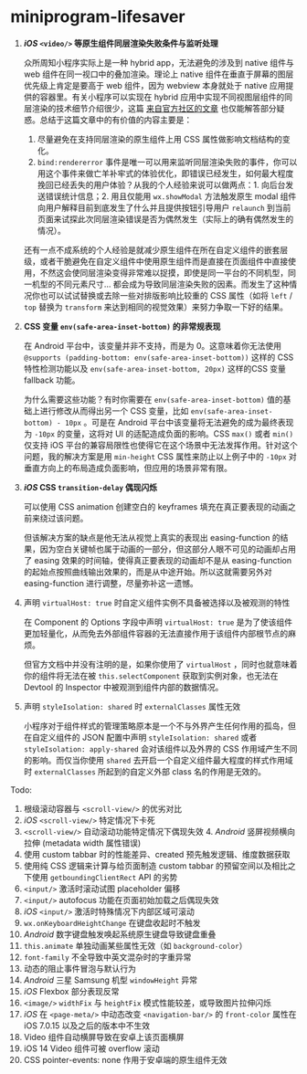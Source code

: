 # miniprogram-lifesaver


1. **_iOS_ `<video/>` 等原生组件同层渲染失败条件与监听处理**

	众所周知小程序实际上是一种 hybrid app，无法避免的涉及到 native 组件与 web 组件在同一视口中的叠加渲染。理论上 native 组件在垂直于屏幕的图层优先级上肯定是要高于 web 组件，因为 webview 本身就处于 native 应用提供的容器里。有关小程序可以实现在 hybrid 应用中实现不同视图层组件的同层渲染的技术细节介绍很少，这篇 [来自官方社区的文章][1] 也仅能解答部分疑惑。总结于这篇文章中的有价值的内容主要是：

	1. 尽量避免在支持同层渲染的原生组件上用 CSS 属性做影响文档结构的变化。
	2. `bind:rendererror` 事件是唯一可以用来监听同层渲染失败的事件，你可以用这个事件来做亡羊补牢式的体验优化，即错误已经发生，如何最大程度挽回已经丢失的用户体验？从我的个人经验来说可以做两点：1. 向后台发送错误统计信息；2. 用且仅能用 `wx.showModal` 方法触发原生 modal 组件向用户解释目前到底发生了什么并且提供按钮引导用户 `relaunch` 到当前页面来试探此次同层渲染错误是否为偶然发生（实际上的确有偶然发生的情况）。

	还有一点不成系统的个人经验是就减少原生组件在所在自定义组件的嵌套层级，或者干脆避免在自定义组件中使用原生组件而是直接在页面组件中直接使用，不然这会使同层渲染变得非常难以捉摸，即使是同一平台的不同机型，同一机型的不同元素尺寸… 都会成为导致同层渲染失败的因素。而发生了这种情况你也可以试试替换或去除一些对排版影响比较重的 CSS 属性（如将 `left` / `top` 替换为 `transform` 来达到相同的视觉效果）来努力争取一下好的结果。


2. **CSS 变量 `env(safe-area-inset-bottom)` 的非常规表现**

	在 Android 平台中，该变量并非不支持，而是为 0。这意味着你无法使用 `@supports (padding-bottom: env(safe-area-inset-bottom))` 这样的 CSS 特性检测功能以及 `env(safe-area-inset-bottom, 20px)` 这样的CSS 变量 fallback 功能。

	为什么需要这些功能？有时你需要在 `env(safe-area-inset-bottom)` 值的基础上进行修改从而得出另一个 CSS 变量，比如 `env(safe-area-inset-bottom) - 10px` 。可是在 Android 平台中该变量将无法避免的成为最终表现为 `-10px` 的变量，这将对 UI 的适配造成负面的影响。CSS `max()` 或者 `min()` 仅支持 iOS 平台的兼容局限性也使得它在这个场景中无法发挥作用。针对这个问题，我的解决方案是用 `min-height` CSS 属性来防止以上例子中的 `-10px` 对垂直方向上的布局造成负面影响，但应用的场景非常有限。


2. **_iOS_ CSS `transition-delay` 偶现闪烁**

	可以使用 CSS animation 创建空白的 keyframes 填充在真正要表现的动画之前来绕过该问题。

	但该解决方案的缺点是他无法从视觉上真实的表现出 easing-function 的结果，因为空白关键帧也属于动画的一部分，但这部分人眼不可见的动画却占用了 easing 效果的时间轴，使得真正要表现的动画却不是从 easing-function 的起始点按照曲线输出效果的，而是从中途开始。所以这就需要另外对 easing-function 进行调整，尽量弥补这一遗憾。


3. 声明 `virtualHost: true` 时自定义组件实例不具备被选择以及被观测的特性

	在 Component 的 Options 字段中声明 `virtualHost: true` 是为了使该组件更加轻量化，从而免去外部组件容器的无法直接作用于该组件内部根节点的麻烦。

	但官方文档中并没有注明的是，如果你使用了 `virtualHost` ，同时也就意味着你的组件将无法在被 `this.selectComponent` 获取到实例对象，也无法在 Devtool 的 Inspector 中被观测到组件内部的数据情况。


4. 声明 `styleIsolation: shared` 时 `externalClasses` 属性无效

	小程序对于组件样式的管理策略原本是一个不与外界产生任何作用的孤岛，但在自定义组件的 JSON 配置中声明 `styleIsolation: shared` 或者 `styleIsolation: apply-shared` 会对该组件以及外界的 CSS 作用域产生不同的影响。而仅当你使用 `shared` 去开启一个自定义组件最大程度的样式作用域时 `externalClasses` 所起到的自定义外部 class 名的作用是无效的。

Todo:

1. 根级滚动容器与 `<scroll-view/>` 的优劣对比
2. _iOS_ `<scroll-view/>` 特定情况下卡死
3. `<scroll-view/>` 自动滚动功能特定情况下偶现失效
   4. _Android_ 竖屏视频横向拉伸 (metadata width 属性错误)
5. 使用 custom tabbar 时的性能差异、created 预先触发逻辑、维度数据获取
6. 使用纯 CSS 逻辑来计算与给页面制造 custom tabbar 的预留空间以及相比之下使用 `getboundingClientRect` API 的劣势
7. `<input/>` 激活时滚动试图 placeholder 偏移
8. `<input/>` autofocus 功能在页面初始加载之后偶现失效
9. _iOS_ `<input/>` 激活时特殊情况下内部区域可滚动
10. `wx.onKeyboardHeightChange` 在键盘收起时不触发
11. _Android_ 数字键盘触发唤起系统原生键盘导致键盘重叠
12. `this.animate` 单独动画某些属性无效（如 `background-color`）
13. `font-family` 不全导致中英文混杂时的字重异常
14. 动态的阻止事件冒泡与默认行为
15. _Android_ 三星 Samsung 机型 `windowHeight` 异常
16. _iOS_ Flexbox 部分表现反常
17. `<image/>` `widthFix` 与 `heightFix` 模式性能较差，或导致图片拉伸闪烁
18. _iOS_ 在 `<page-meta/>` 中动态改变 `<navigation-bar/>` 的 `front-color` 属性在 iOS 7.0.15 以及之后的版本中不生效
19. Video 组件自动横屏导致在安卓上该页面横屏
20. iOS 14 Video 组件可被 overflow 滚动
21. CSS pointer-events: none 作用于安卓端的原生组件无效

[1]:	https://developers.weixin.qq.com/community/develop/article/doc/000c4e433707c072c1793e56f5c813